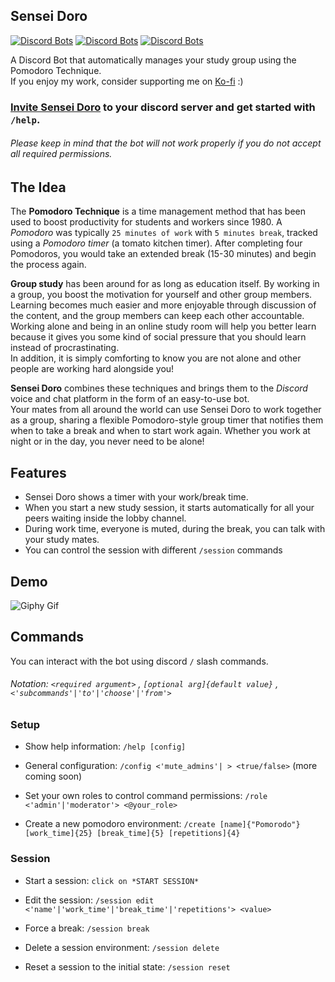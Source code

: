 Sensei Doro
-----------
[![Discord Bots](https://top.gg/api/widget/status/928304609636794388.svg)](https://top.gg/bot/928304609636794388)
[![Discord Bots](https://top.gg/api/widget/servers/928304609636794388.svg?noavatar=true)](https://top.gg/bot/928304609636794388)
[![Discord Bots](https://top.gg/api/widget/upvotes/928304609636794388.svg?noavatar=true)](https://top.gg/bot/928304609636794388)

A Discord Bot that automatically manages your study group using the Pomodoro Technique.    
If you enjoy my work, consider supporting me on [Ko-fi](https://ko-fi.com/shroominic) :)

### [**Invite Sensei Doro**](https://discord.com/api/oauth2/authorize?client_id=928304609636794388&permissions=21048400&scope=bot%20applications.commands)  to your discord server and get started with `/help`.
###### Please keep in mind that the bot will not work properly if you do not accept all required permissions.

The Idea
--------
The **Pomodoro Technique** is a time management method that has been used to boost productivity for students and workers since 1980.
A *Pomodoro* was typically `25 minutes of work` with `5 minutes break`, tracked using a *Pomodoro timer* (a tomato kitchen timer).
After completing four Pomodoros, you would take an extended break (15-30 minutes) and begin the process again.


**Group study** has been around for as long as education itself. By working in a group, you boost the motivation for yourself and other group members.   
Learning becomes much easier and more enjoyable through discussion of the content, and the group members can keep each other accountable.
Working alone and being in an online study room will help you better learn because it gives you some kind of social pressure that you should learn instead of procrastinating.  
In addition, it is simply comforting to know you are not alone and other people are working hard alongside you!


**Sensei Doro** combines these techniques and brings them to the *Discord* voice and chat platform in the form of an easy-to-use bot.  
Your mates from all around the world can use Sensei Doro to work together as a group, sharing a flexible Pomodoro-style group timer that notifies them when to take a break and when to start work again.
Whether you work at night or in the day, you never need to be alone!


Features
-----------
* Sensei Doro shows a timer with your work/break time.
* When you start a new study session, it starts automatically for all your peers waiting inside the lobby channel.
* During work time, everyone is muted, during the break, you can talk with your study mates.
* You can control the session with different `/session` commands

Demo
----
![Giphy Gif](https://media.giphy.com/media/rFieX21uO4a97o8GTB/giphy.gif)

Commands
--------
You can interact with the bot using discord `/` slash commands.  


###### Notation: `<required argument>` , `[optional arg]{default value}` , `<'subcommands'|'to'|'choose'|'from'>`   

### Setup
* Show help information: `/help [config]`   
- General configuration: `/config <'mute_admins'| > <true/false>` (more coming soon)
* Set your own roles to control command permissions: `/role <'admin'|'moderator'> <@your_role>`
- Create a new pomodoro environment: `/create [name]{"Pomorodo"} [work_time]{25} [break_time]{5} [repetitions]{4}`   


### Session
* Start a session: `click on *START SESSION*`
- Edit the session: `/session edit <'name'|'work_time'|'break_time'|'repetitions'> <value>`
* Force a break: `/session break`
- Delete a session environment: `/session delete`
* Reset a session to the initial state: `/session reset`

